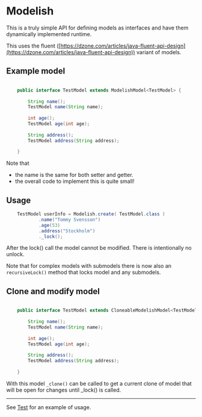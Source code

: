 # Modelish

This is a truly simple API for defining models as interfaces and have them dynamically implemented runtime. 

This uses the fluent ([https://dzone.com/articles/java-fluent-api-design](https://dzone.com/articles/java-fluent-api-design)) variant of models.

## Example model

```java

    public interface TestModel extends ModelishModel<TestModel> {
    
        String name();
        TestModel name(String name);
    
        int age();
        TestModel age(int age);
    
        String address();
        TestModel address(String address);
    
    }
```

Note that 
- the name is the same for both setter and getter.
- the overall code to implement this is quite small!

## Usage


```java
    TestModel userInfo = Modelish.create( TestModel.class )
            .name("Tommy Svensson")
            .age(53)
            .address("Stockholm")
            ._lock();

```

After the lock() call the model cannot be modified. There is intentionally no unlock. 

Note that for complex models with submodels there is now also an `recursiveLock()` method that locks model and any submodels.

## Clone and modify model

```java

    public interface TestModel extends CloneableModelishModel<TestModel> {
    
        String name();
        TestModel name(String name);
    
        int age();
        TestModel age(int age);
    
        String address();
        TestModel address(String address);
    
    }
```

With this model `_clone()` can be called to get a current clone of model that will be open for changes until _lock() is called.

----

See [Test](https://github.com/tombensve/NS-Toolbox/blob/main/Modelish/src/test/java/se/natusoft/tools/modelish/ModelishTest.java) for an example of usage.
